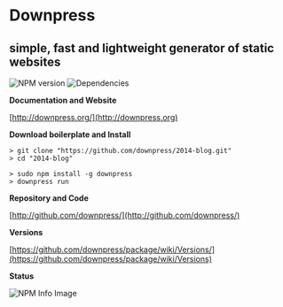 # Downpress
## simple, fast and lightweight generator of static websites

![NPM version](https://badge.fury.io/js/downpress.png)
![Dependencies](https://david-dm.org/downpress/repo.png)



**Documentation and Website**

[http://downpress.org/](http://downpress.org)

**Download boilerplate and Install**

    > git clone "https://github.com/downpress/2014-blog.git"
    > cd "2014-blog"

    > sudo npm install -g downpress
    > downpress run

**Repository and Code**

[http://github.com/downpress/](http://github.com/downpress/)

**Versions**

[https://github.com/downpress/package/wiki/Versions/](https://github.com/downpress/package/wiki/Versions)

**Status**

![NPM Info Image](https://nodei.co/npm/downpress.png)
